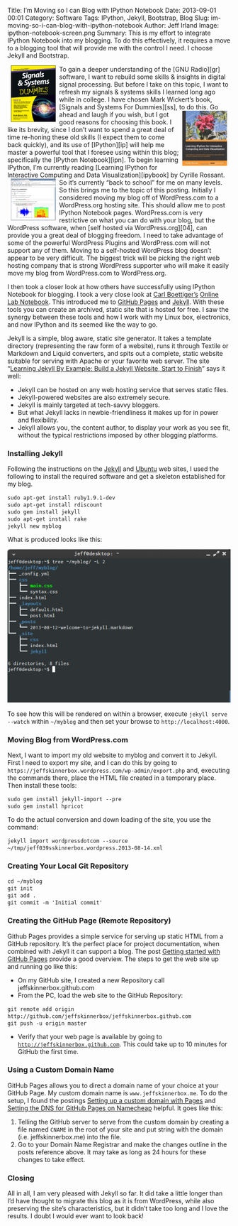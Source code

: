 Title: I’m Moving so I can Blog with IPython Notebook
Date: 2013-09-01 00:01
Category: Software 
Tags: IPython, Jekyll, Bootstrap, Blog
Slug: im-moving-so-i-can-blog-with-ipython-notebook
Author: Jeff Irland
Image: ipython-notebook-screen.png
Summary: This is my effort to integrate IPython Notebook into my blogging. To do this effectively, it requires a move to a blogging tool that will provide me with the control I need.  I choose Jekyll and Bootstrap.

<a href="http://www.dummies.com/store/product/Signals-and-Systems-For-Dummies.productCd-111847581X,navId-322489,descCd-description.html">
    <img class="img-rounded" style="margin: 0px 8px; float: left" alt="S&S logo" src="/images/SignalsandSystemsForDummies.jpg" width="20%" height="20%" />
</a>
To gain a deeper understanding of the [GNU Radio][gr] software, I want to rebuild
some skills & insights in digital signal processing.  But before I take on this topic,
I want to refresh my signals & systems skills I learned long ago while in college.
I have chosen Mark Wickert’s book, [Signals and Systems For Dummies][ss], to do this.

<a href="http://www.packtpub.com/learning-ipython-for-interactive-computing-and-data-visualization/book">
    <img class="img-rounded" style="margin: 0px 8px; float: right" alt="S&S logo" src="/images/learning-ipython-for-interactive-computing-and-data-visualization.jpg" width="20%" height="20%" />
</a>
Go ahead and laugh if you wish, but I got good reasons for choosing this book.
I like its brevity, since I don’t want to spend a great deal of time re-honing
these old skills (I expect them to come back quickly), and its use of [IPython][ip]
will help me master a powerful tool that I foresee using within this blog;
specifically the [IPython Notebook][ipn].  To begin learning IPython, I’m currently
reading [Learning IPython for Interactive Computing and Data Visualization][ipybook] by Cyrille Rossant.
So it’s currently “back to school” for me on many levels.  

<a href="http://ipython.org/notebook.html">
    <img class="img-rounded" style="margin: 0px 8px; float: left" alt="S&S logo" src="/images/ipython-notebook-screen.png" width="20%" height="20%" />
</a>
So this brings me to the topic of this posting.  Initially I considered moving
my blog off of WordPress.com to a WordPress.org hosting site.  This should allow
me to post IPython Notebook pages.  WordPress.com is very restrictive on what you can do with your blog,
but the WordPress software, when [self hosted via WordPress.org][04], can provide you a great deal of blogging freedom.
I need to take advantage of some of the powerful WordPress Plugins and WordPress.com
will not support any of them.  Moving to a self-hosted WordPress blog doesn’t
appear to be very difficult.  The biggest trick will be picking the right web hosting
company that is strong WordPress supporter who will make it easily move my blog from WordPress.com to WordPress.org.

I then took a closer look at how others have successfully using IPython Notebook for blogging.
I took a very close look at [Carl Boettiger’s][06] [Online Lab Notebook][07].
This introduced me to [GitHub Pages][08] and [Jekyll][09].
With these tools you can create an archived, static site that is hosted for free.
I saw the synergy between these tools and how I work with my Linux box, electronics,
and now IPython and its seemed like the way to go.

Jekyll is a simple, blog aware, static site generator. It takes a template directory (representing the raw form of a website), runs it through Textile or Markdown and Liquid converters, and spits out a complete, static website suitable for serving with Apache or your favorite web server.
The site “[Learning Jekyll By Example: Build a Jekyll Website, Start to Finish][05]” says it well:

* Jekyll can be hosted on any web hosting service that serves static files.
* Jekyll-powered websites are also extremely secure.
* Jekyll is mainly targeted at tech-savvy bloggers.
* But what Jekyll lacks in newbie-friendliness it makes up for in power and flexibility.
* Jekyll allows you, the content author, to display your work as you see fit, without the typical restrictions imposed by other blogging platforms.

### Installing Jekyll
Following the instructions on the [Jekyll][10] and [Ubuntu][11] web sites,
I used the following to install the required software and get a skeleton established for my blog.

    sudo apt-get install ruby1.9.1-dev
    sudo apt-get install rdiscount
    sudo gem install jekyll
    sudo apt-get install rake
    jekyll new myblog

What is produced looks like this:

![terminal image](/images/myblog-directory-structure.png "directory tree structure created by Jekyll")

To see how this will be rendered on within a browser, execute `jekyll serve --watch` within `~/myblog`
and then set your browse to `http://localhost:4000`.

### Moving Blog from WordPress.com
Next, I want to import my old website to myblog and convert it to Jekyll.
First I need to export my site, and I can do this by going to
`https://jeffskinnerbox.wordpress.com/wp-admin/export.php` and, executing the commands there,
place the HTML file created in a temporary place.  Then install these tools:

    sudo gem install jekyll-import --pre
    sudo gem install hpricot

To do the actual conversion and down loading of the site, you use the command:

    jekyll import wordpressdotcom --source ~/tmp/jeff039sskinnerbox.wordpress.2013-08-14.xml

### Creating Your Local Git Repository
 
    cd ~/myblog
    git init
    git add .
    git commit -m 'Initial commit' 

### Creating the GitHub Page (Remote Repository)
Github Pages provides a simple service for serving up static HTML from a GitHub repository.
It’s the perfect place for project documentation, when combined with Jekyll it can
support a blog.  The post [Getting started with GitHub Pages][01] provide a good overview.
The steps to get the web site up and running go like this:

* On my GitHub site, I created a new Repository call jeffskinnerbox.github.com 
* From the PC, load the web site to the GitHub Repository:

```
git remote add origin http://github.com/jeffskinnerbox/jeffskinnerbox.github.com
git push -u origin master
```

* Verify that your web page is available by going to [`http://jeffskinnerbox.github.com`](http://jeffskinnerbox.github.com).  This could take up to 10 minutes for GitHub the first time.

### Using a Custom Domain Name
GitHub Pages allows you to direct a domain name of your choice at your GitHub Page.
My custom domain name is `www.jeffskinnerbox.me`. To do the setup, I found the postings
[Setting up a custom domain with Pages][02] and 
[Setting the DNS for GitHub Pages on Namecheap][03] helpful.  It goes like this:

1. Telling the GitHub server to serve from the custom domain by creating a file named `CNAME` in the root of your site and put string with the domain (i.e. jeffskinnerbox.me) into the file.
2. Go to your Domain Name Registrar and make the changes outline in the posts reference above.  It may take as long as 24 hours for these changes to take effect.

### Closing
All in all, I am very pleased with Jekyll so far. It did take a little longer than I’d have thought to migrate this blog as it is from WordPress, while also preserving the site’s characteristics, but it didn’t take too long and I love the results.
I doubt I would ever want to look back! 



[gr]:http://gnuradio.org/redmine/projects/gnuradio/wiki "GNU Radio home page"
[ss]:http://www.dummies.com/store/product/Signals-and-Systems-For-Dummies.productCd-111847581X,navId-322489,descCd-description.html "The book Signals and Systems For Dummies web site"
[ip]:http://ipython.org/ "IPython's web page"
[ipn]:http://ipython.org/notebook.html "IPython Notebook's web page"
[ipybook]:http://www.packtpub.com/learning-ipython-for-interactive-computing-and-data-visualization/book "The books web page"
[01]:http://xlson.com/2010/11/09/getting-started-with-github-pages.html
[02]:https://help.github.com/articles/setting-up-a-custom-domain-with-pages
[03]:http://davidensinger.com/2013/03/setting-the-dns-for-github-pages-on-namecheap/
[04]:http://www.wpbeginner.com/beginners-guide/self-hosted-wordpress-org-vs-free-wordpress-com-infograph/
[05]:http://www.andrewmunsell.com/tutorials/jekyll-by-example/index.html#why-jekyll
[06]:http://carlboettiger.info/
[07]:http://carlboettiger.info/2012/09/28/Welcome-to-my-lab-notebook.html
[08]:http://pages.github.com/
[09]:http://jekyllrb.com/
[10]:http://jekyllrb.com/docs/quickstart/
[11]:http://askubuntu.com/questions/305884/how-to-install-jekyll
